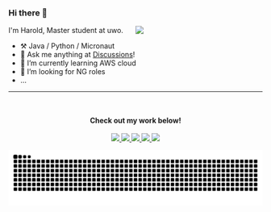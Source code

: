 ### Hi there 👋

<picture>
<source
  srcset="https://github-readme-stats.vercel.app/api?username=21blurryface&show_icons=true&theme=dark"
  media="(prefers-color-scheme: dark)"
/>
<source
  srcset="https://github-readme-stats.vercel.app/api?username=21blurryface&show_icons=true"
  media="(prefers-color-scheme: light), (prefers-color-scheme: no-preference)"
/>
<img align="right" width="50%" src="https://github-readme-stats.vercel.app/api?username=anuraghazra&show_icons=true" />
</picture>


I'm Harold, Master student at uwo.

-   :hammer_and_pick: Java / Python / Micronaut
-   :thought_balloon: Ask me anything at [Discussions](https://github.com/21blurryface/21blurryface/discussions/new/choose)!
-   🤔  I’m currently learning AWS cloud
-   👯  I’m looking for NG roles
-   ...
---

<p align="center">
  <br><br>
  <strong>Check out my work below!</strong>
  <br><br>
  <a href="https://github.com/21blurryface">
    <img src="https://badges.strrl.dev/visits/21blurryface/21blurryface?logo=github">
  </a>
  <a href="https://github.com/21blurryface">
    <img src="https://badges.strrl.dev/years/21blurryface?style=flat-square&logo=github">
  </a>
  <a href="https://github.com/21blurryface?tab=repositories">
    <img src="https://badges.strrl.dev/repos/21blurryface?style=flat-square&logo=github">
  </a>
  <a href="https://gist.github.com/21blurryface">
    <img src="https://badges.strrl.dev/gists/21blurryface?style=flat-square&logo=github">
  </a>
  <a href="https://github.com/21blurryface">
    <img src="https://badges.strrl.dev/commits/monthly/21blurryface?style=flat-square&logo=github">
  </a>
</p>



<picture>
  <source media="(prefers-color-scheme: dark)" srcset="https://raw.githubusercontent.com/21blurryface/21blurryface/output/github-contribution-grid-snake-dark.svg">
  <source media="(prefers-color-scheme: light)" srcset="https://raw.githubusercontent.com/21blurryface/21blurryface/output/github-contribution-grid-snake.svg">
  <img alt="github contribution grid snake animation" src="https://raw.githubusercontent.com/21blurryface/21blurryface/output/github-contribution-grid-snake.svg">
</picture>


